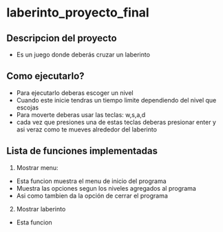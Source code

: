 # laberinto_proyecto_final
## Descripcion del proyecto
- Es un juego donde deberás cruzar un laberinto
## Como ejecutarlo?
- Para ejecutarlo deberas escoger un nivel
- Cuando este inicie tendras un tiempo limite dependiendo del nivel que escojas
- Para moverte deberas usar las teclas: w,s,a,d
- cada vez que presiones una de estas teclas deberas presionar enter y asi 
  veraz como te mueves alrededor del laberinto
## Lista de funciones implementadas
1. Mostrar menu:
- Esta funcion muestra el menu de inicio del programa
- Muestra las opciones segun los niveles agregados al programa
- Asi como tambien da la opción de cerrar el programa
2. Mostrar laberinto
- Esta funcion
